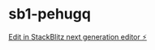 # sb1-pehugq

[Edit in StackBlitz next generation editor ⚡️](https://stackblitz.com/~/github.com/sowmii0608/sb1-pehugq)